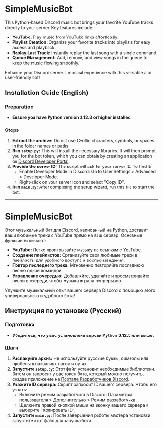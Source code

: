 # SimpleMusicBot

This Python-based Discord music bot brings your favorite YouTube tracks directly to your server. Key features include:

- **YouTube:** Play music from YouTube links effortlessly.
- **Playlist Creation:** Organize your favorite tracks into playlists for easy access and playback.
- **Replay Last Track:** Instantly replay the last song with a single command.
- **Queue Management:** Add, remove, and view songs in the queue to keep the music flowing smoothly.

Enhance your Discord server's musical experience with this versatile and user-friendly bot!

## Installation Guide (English)

### Preparation
- **Ensure you have Python version 3.12.3 or higher installed.**

### Steps

1. **Extract the archive:** Do not use Cyrillic characters, symbols, or spaces in the folder names or paths.
2. **Run `setup.py`:** This will install the necessary libraries. It will then prompt you for the bot token, which you can obtain by creating an application on [Discord Developer Portal](https://discord.com/developers/applications).
3. **Provide the server ID:** The script will ask for your server ID. To find it:
   - Enable Developer Mode in Discord: Go to User Settings > Advanced > Developer Mode.
   - Right-click on your server icon and select "Copy ID".
4. **Run `main.py`:** After completing the setup wizard, run this file to start the bot.

---

# SimpleMusicBot

Этот музыкальный бот для Discord, написанный на Python, доставит ваши любимые треки с YouTube прямо на ваш сервер. Основные функции включают:

- **YouTube:** Легко проигрывайте музыку по ссылкам с YouTube.
- **Создание плейлистов:** Организуйте свои любимые треки в плейлисты для удобного доступа и воспроизведения.
- **Повтор последнего трека:** Мгновенно повторяйте последнюю песню одной командой.
- **Управление очередью:** Добавляйте, удаляйте и просматривайте песни в очереди, чтобы музыка играла непрерывно.

Улучшите музыкальный опыт вашего сервера Discord с помощью этого универсального и удобного бота!

## Инструкция по установке (Русский)

### Подготовка
- **Убедитесь, что у вас установлена версия Python 3.12.3 или выше.**

### Шаги

1. **Распакуйте архив:** Не используйте русские буквы, символы или пробелы в названиях папок и путях.
2. **Запустите `setup.py`:** Этот файл установит необходимые библиотеки. Затем он запросит у вас токен бота, который можно получить, создав приложение на [Портале Разработчиков Discord](https://discord.com/developers/applications).
3. **Укажите ID сервера:** Скрипт запросит ID вашего сервера. Чтобы его узнать:
   - Включите режим разработчика в Discord: Параметры пользователя > Дополнительно > Режим разработчика.
   - Щелкните правой кнопкой мыши на иконку вашего сервера и выберите "Копировать ID".
4. **Запустите `main.py`:** После завершения работы мастера установки запустите этот файл для запуска бота.
